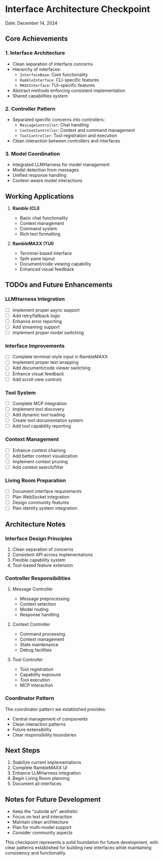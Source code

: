 # Interface Architecture Checkpoint
Date: December 14, 2024

## Core Achievements

### 1. Interface Architecture
- Clean separation of interface concerns
- Hierarchy of interfaces:
  - `InterfaceBase`: Core functionality
  - `RambleInterface`: CLI-specific features
  - `MAXXInterface`: TUI-specific features
- Abstract methods enforcing consistent implementation
- Shared capabilities system

### 2. Controller Pattern
- Separated specific concerns into controllers:
  - `MessageController`: Chat handling
  - `ContextController`: Context and command management
  - `ToolController`: Tool registration and execution
- Clean interaction between controllers and interfaces

### 3. Model Coordination
- Integrated LLMHarness for model management
- Model detection from messages
- Unified response handling
- Context-aware model interactions

## Working Applications
1. **Ramble (CLI)**
   - Basic chat functionality
   - Context management
   - Command system
   - Rich text formatting

2. **RambleMAXX (TUI)**
   - Terminal-based interface
   - Split-pane layout
   - Document/code viewing capability
   - Enhanced visual feedback

## TODOs and Future Enhancements

### LLMHarness Integration
- [ ] Implement proper async support
- [ ] Add retry/fallback logic
- [ ] Enhance error reporting
- [ ] Add streaming support
- [ ] Implement proper model switching

### Interface Improvements
- [ ] Complete terminal-style input in RambleMAXX
- [ ] Implement proper text wrapping
- [ ] Add document/code viewer switching
- [ ] Enhance visual feedback
- [ ] Add scroll view controls

### Tool System
- [ ] Complete MCP integration
- [ ] Implement tool discovery
- [ ] Add dynamic tool loading
- [ ] Create tool documentation system
- [ ] Add tool capability reporting

### Context Management
- [ ] Enhance context chaining
- [ ] Add better context visualization
- [ ] Implement context pruning
- [ ] Add context search/filter

### Living Room Preparation
- [ ] Document interface requirements
- [ ] Plan WebSocket integration
- [ ] Design community features
- [ ] Plan identity system integration

## Architecture Notes

### Interface Design Principles
1. Clean separation of concerns
2. Consistent API across implementations
3. Flexible capability system
4. Tool-based feature extension

### Controller Responsibilities
1. Message Controller
   - Message preprocessing
   - Context selection
   - Model routing
   - Response handling

2. Context Controller
   - Command processing
   - Context management
   - State maintenance
   - Debug facilities

3. Tool Controller
   - Tool registration
   - Capability exposure
   - Tool execution
   - MCP interaction

### Coordinator Pattern
The coordinator pattern we established provides:
- Central management of components
- Clean interaction patterns
- Future extensibility
- Clear responsibility boundaries

## Next Steps
1. Stabilize current implementations
2. Complete RambleMAXX UI
3. Enhance LLMHarness integration
4. Begin Living Room planning
5. Document all interfaces

## Notes for Future Development
- Keep the "outside art" aesthetic
- Focus on text and interaction
- Maintain clean architecture
- Plan for multi-model support
- Consider community aspects

This checkpoint represents a solid foundation for future development, with clear patterns established for building new interfaces while maintaining consistency and functionality.